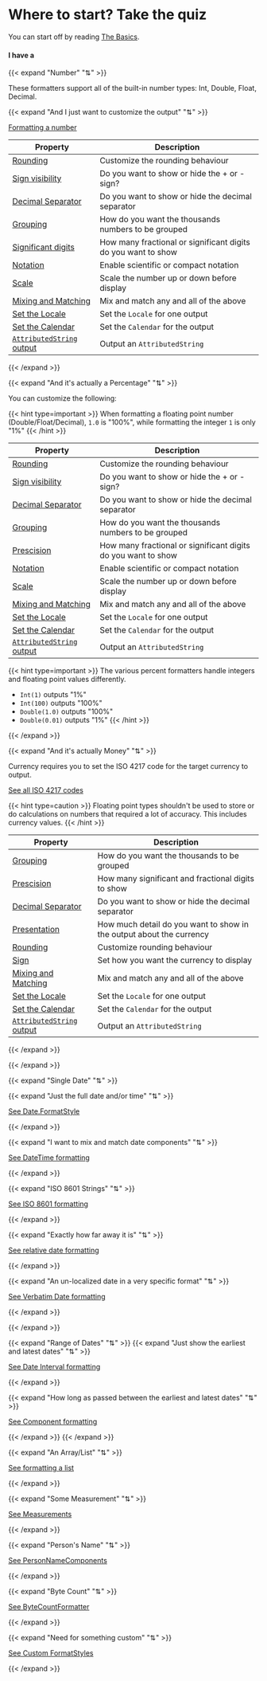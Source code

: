 # Where to start? Take the quiz

You can start off by reading [The Basics](/#).

#### I have a

{{< expand "Number" "⇅" >}}

These formatters support all of the built-in number types: Int, Double, Float, Decimal.

  {{< expand "And I just want to customize the output" "⇅" >}}
  
  [Formatting a number](/#)
  
  | Property                       | Description                                                   |
  | ------------------------------ | ------------------------------------------------------------- |
  | [Rounding](#)                  | Customize the rounding behaviour                              |
  | [Sign visibility](#)           | Do you want to show or hide the + or - sign?                  |
  | [Decimal Separator](#)         | Do you want to show or hide the decimal separator             |
  | [Grouping](#)                  | How do you want the thousands numbers to be grouped           |
  | [Significant digits](#)        | How many fractional or significant digits do you want to show |
  | [Notation](#)                  | Enable scientific or compact notation                         |
  | [Scale](#)                     | Scale the number up or down before display                    |
  | [Mixing and Matching](#)       | Mix and match any and all of the above                        |
  | [Set the Locale](#)            | Set the `Locale` for one output                               | 
  | [Set the Calendar](#)          | Set the `Calendar` for the output                             |
  | [`AttributedString` output](#) | Output an `AttributedString`                                  |
  
  {{< /expand >}}

  {{< expand "And it's actually a Percentage" "⇅" >}}

  You can customize the following:

  {{< hint type=important >}}
  When formatting a floating point number (Double/Float/Decimal), `1.0` is "100%", while formatting the integer `1` is only "1%"
  {{< /hint >}}

  | Property                       | Description                                                   |
  | ------------------------------ | ------------------------------------------------------------- |
  | [Rounding](#)                  | Customize the rounding behaviour                              |
  | [Sign visibility](#)           | Do you want to show or hide the + or - sign?                  |
  | [Decimal Separator](#)         | Do you want to show or hide the decimal separator             |
  | [Grouping](#)                  | How do you want the thousands numbers to be grouped           |
  | [Prescision](#)                | How many fractional or significant digits do you want to show |
  | [Notation](#)                  | Enable scientific or compact notation                         |
  | [Scale](#)                     | Scale the number up or down before display                    |
  | [Mixing and Matching](#)       | Mix and match any and all of the above                        |
  | [Set the Locale](#)            | Set the `Locale` for one output                               | 
  | [Set the Calendar](#)          | Set the `Calendar` for the output                             |
  | [`AttributedString` output](#) | Output an `AttributedString`                                  |
  
  {{< hint type=important >}}
  The various percent formatters handle integers and floating point values differently.
  - `Int(1)` outputs "1%"
  - `Int(100)` outputs "100%"
  - `Double(1.0)` outputs "100%"
  - `Double(0.01)` outputs "1%"
  {{< /hint >}}
  
  {{< /expand >}}

  {{< expand "And it's actually Money" "⇅" >}}
  
  Currency requires you to set the ISO 4217 code for the target currency to output.
  
  [See all ISO 4217 codes](https://en.wikipedia.org/wiki/ISO_4217)
  
  {{< hint type=caution >}}
  Floating point types shouldn't be used to store or do calculations on numbers that required a lot of accuracy. This includes currency values.
  {{< /hint >}}
  
  | Property                       | Description                                                          |
  | ------------------------------ | -------------------------------------------------------------------- |
  | [Grouping](#)                  | How do you want the thousands to be grouped                          |
  | [Prescision](#)                | How many significant and fractional digits to show                   |
  | [Decimal Separator](#)         | Do you want to show or hide the decimal separator                    |
  | [Presentation](#)              | How much detail do you want to show in the output about the currency |
  | [Rounding](#)                  | Customize rounding behaviour                                         |
  | [Sign](#)                      | Set how you want the currency to display                             |
  | [Mixing and Matching](#)       | Mix and match any and all of the above                               |
  | [Set the Locale](#)            | Set the `Locale` for one output                                      | 
  | [Set the Calendar](#)          | Set the `Calendar` for the output                                    |
  | [`AttributedString` output](#) | Output an `AttributedString`                                         |
  
  {{< /expand >}}

{{< /expand >}}

{{< expand "Single Date" "⇅" >}}

  {{< expand "Just the full date and/or time" "⇅" >}}

  [See Date.FormatStyle](#)

  {{< /expand >}}
  
  {{< expand "I want to mix and match date components" "⇅" >}}

  [See DateTime formatting](#)

  {{< /expand >}}
  
  {{< expand "ISO 8601 Strings" "⇅" >}}

  [See ISO 8601 formatting](#)

  {{< /expand >}}
  
  {{< expand "Exactly how far away it is" "⇅" >}}

  [See relative date formatting](#)

  {{< /expand >}}
  
  {{< expand "An un-localized date in a very specific format" "⇅" >}}

  [See Verbatim Date formatting](#)

  {{< /expand >}}

{{< /expand >}}

{{< expand "Range of Dates" "⇅" >}}
  {{< expand "Just show the earliest and latest dates" "⇅" >}}

  [See Date Interval formatting](#)

  {{< /expand >}}
  
  {{< expand "How long as passed between the earliest and latest dates" "⇅" >}}
  
  [See Component formatting](#)

  {{< /expand >}}
{{< /expand >}}

{{< expand "An Array/List" "⇅" >}}

[See formatting a list](#)

{{< /expand >}}

{{< expand "Some Measurement" "⇅" >}}

[See Measurements](#)

{{< /expand >}}

{{< expand "Person's Name" "⇅" >}}

[See PersonNameComponents](#)

{{< /expand >}}

{{< expand "Byte Count" "⇅" >}}

[See ByteCountFormatter](#)

{{< /expand >}}

{{< expand "Need for something custom" "⇅" >}}

[See Custom FormatStyles](#)

{{< /expand >}}